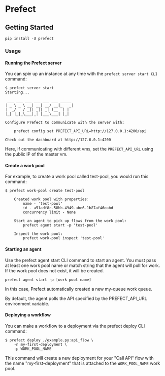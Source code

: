 # Prefect

## Getting Started

```
pip install -U prefect
```



### Usage
#### Running the Prefect server
You can spin up an instance at any time with the `prefect server start CLI` command:
```
$ prefect server start
Starting...

 ___ ___ ___ ___ ___ ___ _____ 
| _ \ _ \ __| __| __/ __|_   _|
|  _/   / _|| _|| _| (__  | |
|_| |_|_\___|_| |___\___| |_|

Configure Prefect to communicate with the server with:

    prefect config set PREFECT_API_URL=http://127.0.0.1:4200/api

Check out the dashboard at http://127.0.0.1:4200
```
Here, if communicating with different vms, set the `PREFECT_API_URL` using the public IP of the master vm.


#### Create a work pool
For example, to create a work pool called test-pool, you would run this command:

```
$ prefect work-pool create test-pool

    Created work pool with properties:
        name - 'test-pool'
        id - a51adf8c-58bb-4949-abe6-1b87af46eabd
        concurrency limit - None

    Start an agent to pick up flows from the work pool:
        prefect agent start -p 'test-pool'

    Inspect the work pool:
        prefect work-pool inspect 'test-pool'
```
#### Starting an agent
Use the prefect agent start CLI command to start an agent. You must pass at least one work pool name or match string that the agent will poll for work. If the work pool does not exist, it will be created.
```
prefect agent start -p [work pool name]
```
In this case, Prefect automatically created a new my-queue work queue.

By default, the agent polls the API specified by the PREFECT_API_URL environment variable. 

#### Deploying a workflow
You can make a workflow to a deployment via the prefect deploy CLI command:

```
$ prefect deploy ./example.py:api_flow \
    -n my-first-deployment \
    -p WORK_POOL_NAME
```
This command will create a new deployment for your "Call API" flow with the name "my-first-deployment" that is attached to the `WORK_POOL_NAME` work pool.
